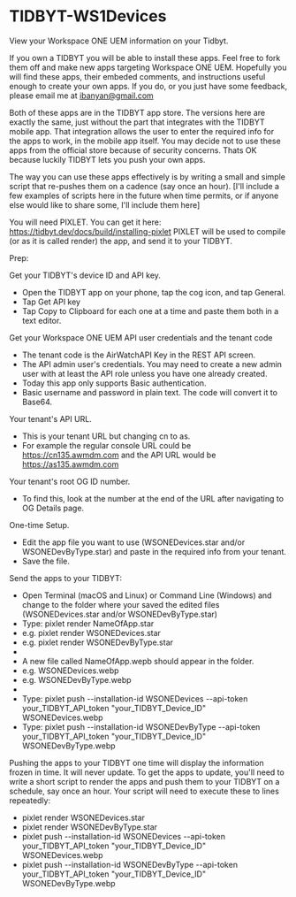 # TIDBYT-WS1Devices
View your Workspace ONE UEM information on your Tidbyt.


If you own a TIDBYT you will be able to install these apps.  Feel free to fork them off and make new apps targeting Workspace ONE UEM.
Hopefully you will find these apps, their embeded comments, and instructions useful enough to create your own apps.  If you do, or you just have some feedback, please email me at ibanyan@gmail.com

Both of these apps are in the TIDBYT app store.  The versions here are exactly the same, just without the part that integrates with the TIDBYT mobile app.
That integration allows the user to enter the required info for the apps to work, in the mobile app itself.
You may decide not to use these apps from the official store because of security concerns.  Thats OK because luckily TIDBYT lets you push your own apps.

The way you can use these apps effectively is by writing a small and simple script that re-pushes them on a cadence (say once an hour).
[I'll include a few examples of scripts here in the future when time permits, or if anyone else would like to share some, I'll include them here]

You will need PIXLET. You can get it here: https://tidbyt.dev/docs/build/installing-pixlet
PIXLET will be used to compile (or as it is called render) the app, and send it to your TIDBYT.

Prep:

Get your TIDBYT's device ID and API key.
- Open the TIDBYT app on your phone, tap the cog icon, and tap General.
- Tap Get API key
- Tap Copy to Clipboard for each one at a time and paste them both in a text editor.

Get your Workspace ONE UEM API user credentials and the tenant code
- The tenant code is the AirWatchAPI Key in the REST API screen.
- The API admin user's credentials. You may need to create a new admin user with at least the API role unless you have one already created.
- Today this app only supports Basic authentication.
- Basic username and password in plain text.  The code will convert it to Base64.

Your tenant's API URL.
- This is your tenant URL but changing cn to as.
- For example the regular console URL could be https://cn135.awmdm.com and the API URL would be https://as135.awmdm.com

Your tenant's root OG ID number.
- To find this, look at the number at the end of the URL after navigating to OG Details page.

One-time Setup.
- Edit the app file you want to use (WSONEDevices.star and/or WSONEDevByType.star) and paste in the required info from your tenant.
- Save the file.

Send the apps to your TIDBYT:

- Open Terminal (macOS and Linux) or Command Line (Windows) and change to the folder where your saved the edited files (WSONEDevices.star and/or WSONEDevByType.star)
- Type: pixlet render NameOfApp.star
- e.g. pixlet render WSONEDevices.star
- e.g. pixlet render WSONEDevByType.star
- 
- A new file called NameOfApp.wepb should appear in the folder.
- e.g. WSONEDevices.webp
- e.g. WSONEDevByType.webp
- 
- Type: pixlet push --installation-id WSONEDevices --api-token your_TIDBYT_API_token "your_TIDBYT_Device_ID" WSONEDevices.webp
- Type: pixlet push --installation-id WSONEDevByType --api-token your_TIDBYT_API_token "your_TIDBYT_Device_ID" WSONEDevByType.webp

Pushing the apps to your TIDBYT one time will display the information frozen in time.  It will never update.
To get the apps to update, you'll need to write a short script to render the apps and push them to your TIDBYT on a schedule, say once an hour.
Your script will need to execute these to lines repeatedly:
- pixlet render WSONEDevices.star
- pixlet render WSONEDevByType.star
- pixlet push --installation-id WSONEDevices --api-token your_TIDBYT_API_token "your_TIDBYT_Device_ID" WSONEDevices.webp
- pixlet push --installation-id WSONEDevByType --api-token your_TIDBYT_API_token "your_TIDBYT_Device_ID" WSONEDevByType.webp


